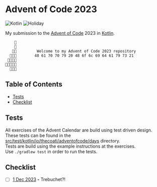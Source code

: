 # Advent of Code 2023

![Kotlin](https://img.shields.io/static/v1?label=Kotlin&message=1.9.21&color=7F52FF&style=for-the-badge&logo=kotlin)
![Holiday](https://img.shields.io/static/v1?label=🎅🏽&nbsp;Happy&message=Holidays&color=red&style=for-the-badge)

My submission to the [Advent of Code](https://adventofcode.com/) 2023 in [Kotlin](https://kotlinlang.org/).

```shell
    🌟
    🎄    
   🎄🎄         Welcome to my Advent of Code 2023 repository
  🎄⁣🎄🎄        48 61 70 70 79 20 48 6f 6c 69 64 61 79 73 21       
 🎄🎄🎄🎄               
🎄🎄🎄🎄🎄                
  🎁🎁🎁              
```

## Table of Contents

- [Tests](#tests)
- [Checklist](#checklist)

## Tests

All exercises of the Advent Calendar are build using test driven design. \
These tests can be found in the [src/test/kotlin/io/thecoati/adventofcode/days](src/test/kotlin/io/thecoati/adventofcode/days) directory. \
Tests are build using the example instructions at the exercises. \
Use `./gradlew test` in order to run the tests.

## Checklist

- [ ] [1 Dec 2023](https://adventofcode.com/2023/day/1) **-** Trebuchet?!